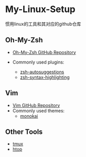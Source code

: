 # My-Linux-Setup
 惯用linux的工具和其对应的github仓库

## Oh-My-Zsh

-   [Oh-My-Zsh GitHub Repository](https://github.com/ohmyzsh/ohmyzsh) 
-   Commonly used plugins:  

    -   [zsh-autosuggestions](https://github.com/zsh-users/zsh-autosuggestions)
    -   [zsh-syntax-highlighting](https://github.com/zsh-users/zsh-syntax-highlighting)

## Vim 

-   [Vim GitHub Repository](https://github.com/vim/vim)
-   Commonly used themes:
    -   [monokai](https://github.com/ku1ik/vim-monokai)

## Other Tools 

-   [tmux](https://github.com/tmux/tmux)
-   [htop](https://github.com/htop-dev/htop)

